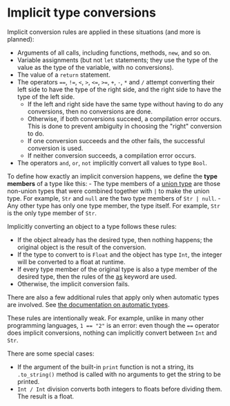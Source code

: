 # Implicit type conversions

Implicit conversion rules are applied in these situations (and more is planned):
- Arguments of all calls, including functions, methods, `new`, and so on.
- Variable assignments (but not `let` statements;
    they use the type of the value as the type of the variable, with no conversions).
- The value of a `return` statement.
- The operators `==`, `!=`, `<`, `>`, `<=`, `>=`, `+`, `-`, `*` and `/`
    attempt converting their left side to have the type of the right side,
    and the right side to have the type of the left side.
    - If the left and right side have the same type without having to do any
        conversions, then no conversions are done.
    - Otherwise, if both conversions succeed, a compilation error occurs. This is done
        to prevent ambiguity in choosing the "right" conversion to do.
    - If one conversion succeeds and the other fails, the successful conversion is used.
    - If neither conversion succeeds, a compilation error occurs.
- The operators `and`, `or`, `not` implicitly convert all values to type `Bool`.

To define how exactly an implicit conversion happens, we define the **type members** of a
type like this:
    - The type members of a [union type](union.md) are those non-union types that were
        combined together with `|` to make the union type.
        For example, `Str` and `null` are the two type members of `Str | null`.
    - Any other type has only one type member, the type itself.
        For example, `Str` is the only type member of `Str`.

Implicitly converting an object to a type follows these rules:
- If the object already has the desired type, then nothing happens; the
    original object is the result of the conversion.
- If the type to convert to is `Float` and the object has type `Int`,
    the integer will be converted to a float at runtime.
- If every type member of the original type is also a type member of the desired type,
    then the rules of the [as](union.md#as) keyword are used.
- Otherwise, the implicit conversion fails.

There are also a few additional rules that apply only when automatic types are involved.
See [the documentation on automatic types](auto.md).

These rules are intentionally weak. For example, unlike in many other programming
languages, `1 == "2"` is an error: even though the `==` operator does implicit
conversions, nothing can implicitly convert between `Int` and `Str`.

There are some special cases:
- If the argument of the built-in `print` function is not a string, its `.to_string()`
    method is called with no arguments to get the string to be printed.
- `Int / Int` division converts both integers to floats before dividing them.
    The result is a float.
